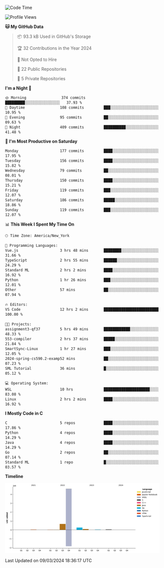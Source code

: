 <!--START_SECTION:waka-->
![Code Time](http://img.shields.io/badge/Code%20Time-114%20hrs%2025%20mins-blue)

![Profile Views](http://img.shields.io/badge/Profile%20Views-24-blue)

**🐱 My GitHub Data** 

> 📦 93.3 kB Used in GitHub's Storage 
 > 
> 🏆 32 Contributions in the Year 2024
 > 
> 🚫 Not Opted to Hire
 > 
> 📜 22 Public Repositories 
 > 
> 🔑 5 Private Repositories 
 > 
**I'm a Night 🦉** 

```text
🌞 Morning                374 commits         █████████░░░░░░░░░░░░░░░░   37.93 % 
🌆 Daytime                108 commits         ███░░░░░░░░░░░░░░░░░░░░░░   10.95 % 
🌃 Evening                95 commits          ██░░░░░░░░░░░░░░░░░░░░░░░   09.63 % 
🌙 Night                  409 commits         ██████████░░░░░░░░░░░░░░░   41.48 % 
```
📅 **I'm Most Productive on Saturday** 

```text
Monday                   177 commits         ████░░░░░░░░░░░░░░░░░░░░░   17.95 % 
Tuesday                  156 commits         ████░░░░░░░░░░░░░░░░░░░░░   15.82 % 
Wednesday                79 commits          ██░░░░░░░░░░░░░░░░░░░░░░░   08.01 % 
Thursday                 150 commits         ████░░░░░░░░░░░░░░░░░░░░░   15.21 % 
Friday                   119 commits         ███░░░░░░░░░░░░░░░░░░░░░░   12.07 % 
Saturday                 186 commits         █████░░░░░░░░░░░░░░░░░░░░   18.86 % 
Sunday                   119 commits         ███░░░░░░░░░░░░░░░░░░░░░░   12.07 % 
```


📊 **This Week I Spent My Time On** 

```text
🕑︎ Time Zone: America/New_York

💬 Programming Languages: 
Vue.js                   3 hrs 48 mins       ████████░░░░░░░░░░░░░░░░░   31.66 % 
TypeScript               2 hrs 55 mins       ██████░░░░░░░░░░░░░░░░░░░   24.29 % 
Standard ML              2 hrs 2 mins        ████░░░░░░░░░░░░░░░░░░░░░   16.92 % 
Python                   1 hr 26 mins        ███░░░░░░░░░░░░░░░░░░░░░░   12.01 % 
Other                    57 mins             ██░░░░░░░░░░░░░░░░░░░░░░░   07.94 % 

🔥 Editors: 
VS Code                  12 hrs 2 mins       █████████████████████████   100.00 % 

🐱‍💻 Projects: 
assignment3-qf37         5 hrs 49 mins       ████████████░░░░░░░░░░░░░   48.33 % 
553-compiler             2 hrs 37 mins       █████░░░░░░░░░░░░░░░░░░░░   21.84 % 
SmartSync-Linux          1 hr 27 mins        ███░░░░░░░░░░░░░░░░░░░░░░   12.05 % 
2024-spring-cs590.2-examp52 mins             ██░░░░░░░░░░░░░░░░░░░░░░░   07.23 % 
SML Tutorial             36 mins             █░░░░░░░░░░░░░░░░░░░░░░░░   05.12 % 

💻 Operating System: 
WSL                      10 hrs              █████████████████████░░░░   83.08 % 
Linux                    2 hrs 2 mins        ████░░░░░░░░░░░░░░░░░░░░░   16.92 % 
```

**I Mostly Code in C** 

```text
C                        5 repos             ████░░░░░░░░░░░░░░░░░░░░░   17.86 % 
Python                   4 repos             ████░░░░░░░░░░░░░░░░░░░░░   14.29 % 
Java                     4 repos             ████░░░░░░░░░░░░░░░░░░░░░   14.29 % 
Go                       2 repos             ██░░░░░░░░░░░░░░░░░░░░░░░   07.14 % 
Standard ML              1 repo              █░░░░░░░░░░░░░░░░░░░░░░░░   03.57 % 
```



**Timeline**

![Lines of Code chart](https://raw.githubusercontent.com/fqzz2000/fqzz2000/main/assets/bar_graph.png)


 Last Updated on 09/03/2024 18:36:17 UTC
<!--END_SECTION:waka-->
